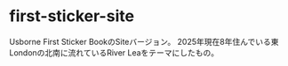 # first-sticker-site

Usborne First Sticker BookのSiteバージョン。
2025年現在8年住んでいる東Londonの北南に流れているRiver Leaをテーマにしたもの。
